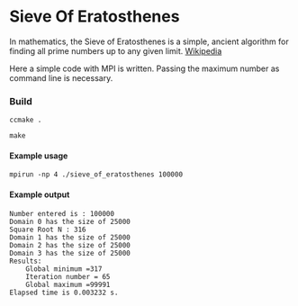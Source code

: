 # Sieve Of Eratosthenes

In mathematics, the Sieve of Eratosthenes is a simple, ancient algorithm for finding all prime numbers up to any given limit. 
[Wikipedia](https://en.wikipedia.org/wiki/Sieve_of_Eratosthenes)

Here a simple code with MPI is written. 
Passing the maximum number as command line is necessary. 
### Build
```
ccmake . 
```
```
make
```
#### Example usage
```
mpirun -np 4 ./sieve_of_eratosthenes 100000
```
#### Example output 
```
Number entered is : 100000
Domain 0 has the size of 25000
Square Root N : 316
Domain 1 has the size of 25000
Domain 2 has the size of 25000
Domain 3 has the size of 25000
Results: 
    Global minimum =317
    Iteration number = 65
    Global maximum =99991
Elapsed time is 0.003232 s.
```
